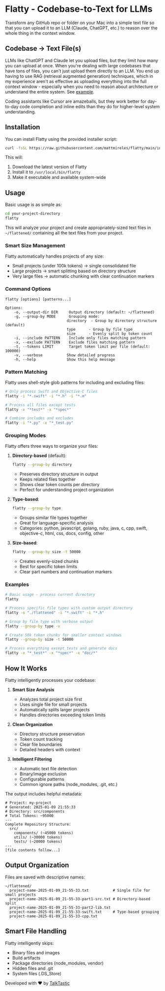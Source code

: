 # Flatty - Codebase-to-Text for LLMs

Transform any GitHub repo or folder on your Mac into a simple text file so that you can upload it to an LLM (Claude, ChatGPT, etc.) to reason over the whole thing in the context window.

## Codebase → Text File(s)

LLMs like ChatGPT and Claude let you upload files, but they limit how many you can upload at once. When you're dealing with large codebases that have tons of files, you can't just upload them directly to an LLM. You end up having to use RAG (retrieval augmented generation) techniques, which in my experience aren't as effective as uploading everything into the full context window - especially when you need to reason about architecture or understand the entire system. See [example](https://github.com/mattmireles/Flatty/blob/main/flatty-2025-01-10_12-57-33.txt).

Coding assistants like Cursor are amazeballs, but they work better for day-to-day code completion and inline edits than they do for higher-level system understanding. 

## Installation

You can install Flatty using the provided installer script:

```bash
curl -fsSL https://raw.githubusercontent.com/mattmireles/flatty/main/install_flatty.sh | bash
```

This will:
1. Download the latest version of Flatty
2. Install it to `/usr/local/bin/flatty`
3. Make it executable and available system-wide

## Usage

Basic usage is as simple as:

```bash
cd your-project-directory
flatty
```

This will analyze your project and create appropriately-sized text files in `~/flattened/` containing all the text files from your project.

### Smart Size Management

Flatty automatically handles projects of any size:
- Small projects (under 100k tokens) → single consolidated file
- Large projects → smart splitting based on directory structure
- Very large files → automatic chunking with clear continuation markers

### Command Options

```
flatty [options] [patterns...]

Options:
    -o, --output-dir DIR     Output directory (default: ~/flattened)
    -g, --group-by MODE      Grouping mode:
                            directory  - Group by directory structure (default)
                            type      - Group by file type
                            size      - Evenly split by token count
    -i, --include PATTERN    Include only files matching pattern
    -x, --exclude PATTERN    Exclude files matching pattern
    -t, --tokens LIMIT       Target token limit per file (default: 100000)
    -v, --verbose           Show detailed progress
    -h, --help              Show this help message
```

### Pattern Matching

Flatty uses shell-style glob patterns for including and excluding files:

```bash
# Only process Swift and Objective-C files
flatty -i "*.swift" -i "*.h" -i "*.m"

# Process all files except tests
flatty -x "*test*" -x "*spec*"

# Combine includes and excludes
flatty -i "*.py" -x "*_test.py"
```

### Grouping Modes

Flatty offers three ways to organize your files:

1. **Directory-based** (default):
   ```bash
   flatty --group-by directory
   ```
   - Preserves directory structure in output
   - Keeps related files together
   - Shows clear token counts per directory
   - Perfect for understanding project organization

2. **Type-based**:
   ```bash
   flatty --group-by type
   ```
   - Groups similar file types together
   - Great for language-specific analysis
   - Categories: python, javascript, golang, ruby, java, c, cpp, swift, objective-c, html, css, docs, config, other

3. **Size-based**:
   ```bash
   flatty --group-by size -t 50000
   ```
   - Creates evenly-sized chunks
   - Best for specific token limits
   - Clear part numbers and continuation markers

### Examples

```bash
# Basic usage - process current directory
flatty

# Process specific file types with custom output directory
flatty -o "./flattened" -i "*.swift" -i "*.h"

# Group by file type with verbose output
flatty --group-by type -v

# Create 50k token chunks for smaller context windows
flatty --group-by size -t 50000

# Process everything except tests and generate docs
flatty -x "*_test*" -x "*spec*" -x "doc/*"
```

## How It Works

Flatty intelligently processes your codebase:

1. **Smart Size Analysis**
   - Analyzes total project size first
   - Uses single file for small projects
   - Automatically splits larger projects
   - Handles directories exceeding token limits

2. **Clean Organization**
   - Directory structure preservation
   - Token count tracking
   - Clear file boundaries
   - Detailed headers with context

3. **Intelligent Filtering**
   - Automatic text file detection
   - Binary/image exclusion
   - Configurable patterns
   - Common ignore paths (node_modules, .git, etc.)

The output includes helpful metadata:
```
# Project: my-project
# Generated: 2025-01-09 21:55:33
# Directory: src/components
# Total Tokens: ~95000
---
Complete Repository Structure:
  src/
    components/ (~45000 tokens)
    utils/ (~30000 tokens)
    tests/ (~20000 tokens)
---
[file contents follow...]
```

## Output Organization

Files are saved with descriptive names:
```
~/flattened/
  project-name-2025-01-09_21-55-33.txt           # Single file for small projects
  project-name-2025-01-09_21-55-33-part1-src.txt # Directory-based split
  project-name-2025-01-09_21-55-33-part2-lib.txt
  project-name-2025-01-09_21-55-33-swift.txt     # Type-based grouping
  project-name-2025-01-09_21-55-33-cpp.txt
```

## Smart File Handling

Flatty intelligently skips:
- Binary files and images
- Build artifacts
- Package directories (node_modules, vendor)
- Hidden files and .git
- System files (.DS_Store)

Developed with ❤️ by [TalkTastic](https://talktastic.com/)
